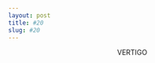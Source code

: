 ```yaml
---
layout: post
title: #20
slug: #20
---
```


<p class="description" style="text-align: center;">
VERTIGO
<br>
<br>
